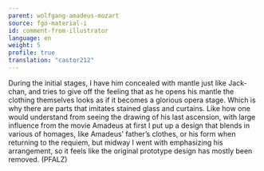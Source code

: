 ```yaml
---
parent: wolfgang-amadeus-mozart
source: fgo-material-i
id: comment-from-illustrator
language: en
weight: 5
profile: true
translation: "castor212"
---
```


During the initial stages, I have him concealed with mantle just like Jack-chan, and tries to give off the feeling that as he opens his mantle the clothing themselves looks as if it becomes a glorious opera stage. Which is why there are parts that imitates stained glass and curtains. Like how one would understand from seeing the drawing of his last ascension, with large influence from the movie Amadeus at first I put up a design that blends in various of homages, like Amadeus’ father’s clothes, or his form when returning to the requiem, but midway I went with emphasizing his arrangement, so it feels like the original prototype design has mostly been removed. (PFALZ)
